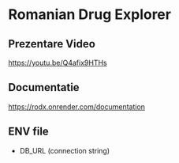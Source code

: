 # Romanian Drug Explorer

## Prezentare Video

https://youtu.be/Q4afix9HTHs

## Documentatie

https://rodx.onrender.com/documentation

## ENV file

- DB_URL (connection string)

